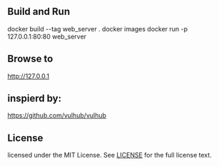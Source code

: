 
## Build and Run

docker build --tag web_server .
docker images
docker run -p 127.0.0.1:80:80 web_server

## Browse to

http://127.0.0.1

## inspierd by:

https://github.com/vulhub/vulhub

## License

licensed under the MIT License. See [LICENSE](LICENSE) for the full license text.
